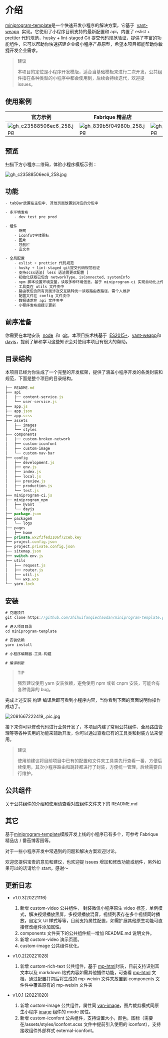 # 介绍

[miniprogram-template](https://github.com/zhihuifanqiechaodan/miniprogram-template.git)是一个快速开发小程序的解决方案，它基于  [vant-weapp](https://github.com/youzan/vant-weapp.git)  实现。它使用了小程序目前支持的最新配置和 api，内置了 eslist + prettier 代码规范，husky + lint-staged Git 提交代码规范验证，提供了丰富的功能组件，它可以帮助你快速搭建企业级小程序产品原型，希望本项目都能帮助你敏捷开发企业需求。

> 建议
>
> 本项目的定位是小程序开发模版，适合当基础模板来进行二次开发，公共组件指在各种类型的小程序中都会使用到，后续会持续迭代，欢迎提 issues。

## 使用案例

| 官方示例                                                                                                                                        | Fabrique 精品店                                                                                                                                 | 番茄博客园                                                                                                                                      |
| ----------------------------------------------------------------------------------------------------------------------------------------------- | ----------------------------------------------------------------------------------------------------------------------------------------------- | ----------------------------------------------------------------------------------------------------------------------------------------------- |
| ![gh_c23588506ec6_258.jpg](https://p9-juejin.byteimg.com/tos-cn-i-k3u1fbpfcp/db83dfa894b74afc92d25e7807477ff8~tplv-k3u1fbpfcp-watermark.image?) | ![gh_839b5f04980b_258.jpg](https://p1-juejin.byteimg.com/tos-cn-i-k3u1fbpfcp/7c43daa6e274432bb7d0126a8aff9ee5~tplv-k3u1fbpfcp-watermark.image?) | ![gh_484cb9ae32b9_258.jpg](https://p9-juejin.byteimg.com/tos-cn-i-k3u1fbpfcp/2cd2ecf572ff4344bb5de94f57462f10~tplv-k3u1fbpfcp-watermark.image?) |

## 预览

扫描下方小程序二维码，体验小程序模版示例：

![gh_c23588506ec6_258.jpg](https://p3-juejin.byteimg.com/tos-cn-i-k3u1fbpfcp/c98aaa2cb7ad44549a064f1db037b84b~tplv-k3u1fbpfcp-watermark.image?)

## 功能

```js
- tabBar放置在主包中, 其他页面放置到对应的分包中

- 多环境发布
    - dev test pre prod

- 组件
    - 断网
    - iconfot字体图标
    - 图片
    - 导航栏
    - 富文本

- 全局配置
    - eslist + prettier 代码规范
    - husky + lint-staged git提交代码规范验证
    - 支持scss语法[ less 语法需更改配置 ]
    - 初始化获取已包含 networkType、isConnected、systemInfo
    - npm 脚本设置环境变量，读取多种环境信息，基于 miniprogram-ci 实现自动化上传代码
    - 工具类在 utils 文件夹中
    - 路由表包含所有页面涉及交互跳转统一读取路由表路径，需个人维护
    - 配置文件在 config 文件夹中
    - 数据请求在 api 文件夹中
    - 小程序发布后提示更新
```

## 前序准备

你需要在本地安装  [node](http://nodejs.org/)  和  [git](https://git-scm.com/)。本项目技术栈基于  [ES2015+](http://es6.ruanyifeng.com/)、[vant-weapp](https://github.com/youzan/vant-weapp.git)和[dayjs](https://github.com/iamkun/dayjs.git)，提前了解和学习这些知识会对使用本项目有很大的帮助。

## 目录结构

本项目已经为你生成了一个完整的开发框架，提供了涵盖小程序开发的各类封装和规范，下面是整个项目的目录结构。

```js
├── README.md
├── api
│   ├── content-service.js
│   └── user-service.js
├── app.js
├── app.json
├── app.scss
├── assets
│   ├── images
│   └── styles
├── components
│   ├── custom-broken-network
│   ├── custom-iconfont
│   ├── custom-image
│   └── custom-nav-bar
├── config
│   ├── development.js
│   ├── env.js
│   ├── index.js
│   ├── local.js
│   ├── preview.js
│   ├── production.js
│   └── test.js
├── miniprogram-ci.js
├── miniprogram_npm
│   ├── @vant
│   └── dayjs
├── package.json
├── packageA
│   └── logs
├── pages
│   ├── home
├── private.wx2f3fed2106f72ceb.key
├── project.config.json
├── project.private.config.json
├── sitemap.json
├── switch-env.js
├── utils
│   ├── request.js
│   ├── router.js
│   ├── util.js
│   └── wxs.wxs
└── yarn.lock
```

## 安装

```js
# 克隆项目
git clone https://github.com/zhihuifanqiechaodan/miniprogram-template.git

# 进入项目目录
cd miniprogram-template

# 安装依赖
yarn install

# 小程序编辑器-工具-构建

# 编译刷新
```

> TIP
>
> 强烈建议使用 yarn 安装依赖，避免使用 npm 或者 cnpm 安装，可能会有各种诡异的 bug。

完成上述安装 构建 编译后即可看到小程序内容，当你看到下面的页面说明你操作成功了。

![2081667222419_.pic.jpg](https://p3-juejin.byteimg.com/tos-cn-i-k3u1fbpfcp/a55b8f2edbce4172a97b02e634822982~tplv-k3u1fbpfcp-watermark.image?)

接下来你可以修改代码进行业务开发了，本项目内建了常用公共组件、全局路由管理等等各种实用的功能来辅助开发，你可以通过查看已有的工具类和封装方法来使用。

> 建议
>
> 使用前建议将目前项目中已有的配置和文件夹工具类先行查看一番，方便后续使用，其次小程序路由和跳转都进行了封装，方便统一管理，后续需要自行维护。

## 公共组件

关于公共组件的介绍和使用请查看对应组件文件夹下的 README.md

## 其它

基于[miniprogram-template](https://github.com/zhihuifanqiechaodan/miniprogram-template.git)模版开发上线的小程序已有多个，可参考 Fabrique 精品店 / 番茄博客园等。

对于一些小程序开发中常遇到的问题和解决方案欢迎讨论。

欢迎您提供宝贵的意见和建议，也欢迎提 issues 增加和修改功能或组件，另外如果可以的话请给个 start，感谢～

## 更新日志

- v1.0.3(20221116)

  1.  新增 custom-video 公共组件， 封装微信小程序原生 video 标签，单例模式，解决视频播放黑屏，多视频播放混音，视频列表存在多个视频同时播放，自定义 UI 样式等等，目前支持属性配置，如需扩展其他原生功能可直接修改组件添加属性。
  2.  components 文件夹下的公共组件统一增加 README.md 说明文件。
  3.  新增 custom-video 演示页面。
  4.  custom-image 公共组件优化。

- v1.0.2(20221028)

  1.  新增 custom-rich-text 公共组件，基于 [mp-html](https://github.com/jin-yufeng/mp-html.git)封装，目前支持识别富文本以及 markdown 格式内容如需其他插件功能，可查看 [mp-html](https://github.com/jin-yufeng/mp-html.git) 文档，通过配置打包后将生成的 mp-weixin 文件夹放置到 components 文件件中覆盖原有的 mp-weixin 文件夹

- v1.0.1 (20221020)
  1. 新增 custom-image 公共组件，属性同 [van-image](https://vant-contrib.gitee.io/vant-weapp/#/image)，图片裁剪模式同原生小程序 [image](https://developers.weixin.qq.com/miniprogram/dev/component/image.html) 组件的 mode 属性。
  2. 新增 custom-iconfont 公共组件，支持设置大小，颜色，图标（需要在/assets/styles/iconfont.scss 文件中提前引入使用的 iconfont），支持接收组件外部样式 external-iconfont。

